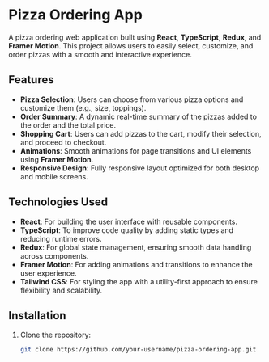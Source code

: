 # Pizza Ordering App

A pizza ordering web application built using **React**, **TypeScript**, **Redux**, and **Framer Motion**. This project allows users to easily select, customize, and order pizzas with a smooth and interactive experience.

## Features

- **Pizza Selection**: Users can choose from various pizza options and customize them (e.g., size, toppings).
- **Order Summary**: A dynamic real-time summary of the pizzas added to the order and the total price.
- **Shopping Cart**: Users can add pizzas to the cart, modify their selection, and proceed to checkout.
- **Animations**: Smooth animations for page transitions and UI elements using **Framer Motion**.
- **Responsive Design**: Fully responsive layout optimized for both desktop and mobile screens.

## Technologies Used

- **React**: For building the user interface with reusable components.
- **TypeScript**: To improve code quality by adding static types and reducing runtime errors.
- **Redux**: For global state management, ensuring smooth data handling across components.
- **Framer Motion**: For adding animations and transitions to enhance the user experience.
- **Tailwind CSS**: For styling the app with a utility-first approach to ensure flexibility and scalability.

## Installation

1. Clone the repository:
   ```bash
   git clone https://github.com/your-username/pizza-ordering-app.git


